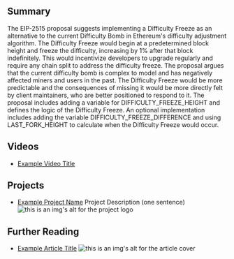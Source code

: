 ## Summary

The EIP-2515 proposal suggests implementing a Difficulty Freeze as an alternative to the current Difficulty Bomb in Ethereum's difficulty adjustment algorithm. The Difficulty Freeze would begin at a predetermined block height and freeze the difficulty, increasing by 1% after that block indefinitely. This would incentivize developers to upgrade regularly and require any chain split to address the difficulty freeze. The proposal argues that the current difficulty bomb is complex to model and has negatively affected miners and users in the past. The Difficulty Freeze would be more predictable and the consequences of missing it would be more directly felt by client maintainers, who are better positioned to respond to it. The proposal includes adding a variable for DIFFICULTY_FREEZE_HEIGHT and defines the logic of the Difficulty Freeze. An optional implementation includes adding the variable DIFFICULTY_FREEZE_DIFFERENCE and using LAST_FORK_HEIGHT to calculate when the Difficulty Freeze would occur.

## Videos

- [Example Video Title](https://www.youtube.com/watch?v=TDGq4aeevgY)

## Projects

- [Example Project Name](https://xxxx.xxx/xxxxx) Project Description (one sentence) ![this is an img's alt for the project logo](https://xxxx.xxx/project-logo.xxx)

## Further Reading

- [Example Article Title](https://xxxx.xxx/xxxxx) ![this is an img's alt for the article cover](https://xxxx.xxx/article-cover.xxx)
